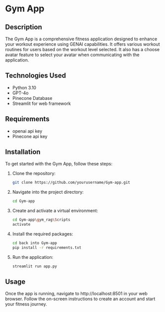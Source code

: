 # Gym App

## Description
The Gym App is a comprehensive fitness application designed to enhance your workout experience using GENAI capabilities. It offers various workout routines for users based on the workout level selected. It also has
a choose avatar feature to select your avatar when communicating with the application.

## Technologies Used
- Python 3.10
- GPT-4o
- Pinecone Database
- Streamlit for web framework

## Requirements

- openai api key 
- Pinecone api key

## Installation
To get started with the Gym App, follow these steps:

1. Clone the repository:
   ```bash
   git clone https://github.com/yourusername/Gym-app.git

2. Navigate into the project directory:
   ```bash
   cd Gym-app

3. Create and activate a virtual environment:
   ```bash
   cd Gym-app\gym_rag\Scripts
   activate

4. Install the required packages:
   ```bash
   cd back into Gym-app
   pip install -r requirements.txt

6. Run the application:
   ```bash
   streamlit run app.py

## Usage

Once the app is running, navigate to http://localhost:8501 in your web browser. Follow the on-screen instructions to create an account and start your fitness journey.







   

